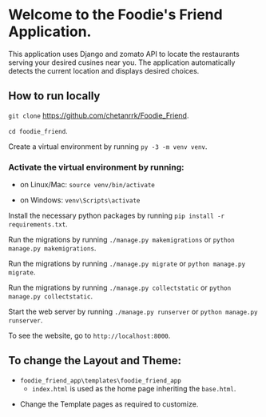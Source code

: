 # Welcome to the Foodie's Friend Application.

This application uses Django and zomato API to locate the restaurants serving your desired cusines near you. 
The application automatically detects the current location and displays desired choices.


## How to run locally

`git clone` https://github.com/chetanrrk/Foodie_Friend.

`cd foodie_friend`.

Create a virtual environment by running `py -3 -m venv venv`.

### Activate the virtual environment by running:

  * on Linux/Mac: `source venv/bin/activate`

  * on Windows: `venv\Scripts\activate`

Install the necessary python packages by running `pip install -r requirements.txt`.

Run the migrations by running `./manage.py makemigrations` or `python manage.py makemigrations`.

Run the migrations by running `./manage.py migrate` or `python manage.py migrate`.

Run the migrations by running `./manage.py collectstatic` or `python manage.py collectstatic`.

Start the web server by running `./manage.py runserver` or `python manage.py runserver`.

To see the website, go to `http://localhost:8000`.

## To change the Layout and Theme:

* `foodie_friend_app\templates\foodie_friend_app`    
    * `index.html` is used as the home page inheriting the `base.html`.
    
 - Change the Template pages as required to customize.
